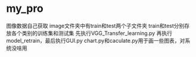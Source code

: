 # my_pro
图像数据自己获取
image文件夹中有train和test两个子文件夹
train和test分别存放各个类别的训练集和测试集
先执行VGG_Transfer_learning.py 再执行model_retrain，最后执行GUI.py
chart.py和caculate.py用于画一些图表，对系统没啥用
